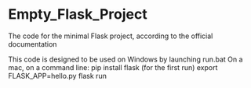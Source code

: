 # Empty_Flask_Project
The code for the minimal Flask project, according to the official documentation

This code is designed to be used on Windows by launching run.bat
On a mac, on a command line:
pip install flask        (for the first run)
export FLASK_APP=hello.py
flask run
